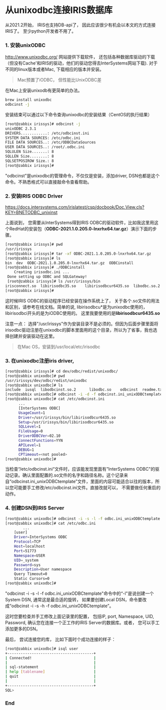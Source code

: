 # 从unixodbc连接IRIS数据库

从2021.2开始， IRIS也支持DB-api了， 因此应该很少有机会以本文的方式连接IRIS了。 至少python开发者不用了。

### 1. 安装unixODBC

http://www.unixodbc.org/ 网站提供下载软件， 还包括各种数据库驱动的下载（但没有Cache'和IRIS的驱动，他们的驱动您得去InterSystems网站下载). 对于不同的linux版本或者Mac, 下载相应的版本并安装。

> Mac预置了iODBC， 但性能比UnixODBC差

在Mac上安装unixodb有更简单的办法。

```bash
brew install unixodbc
odbcinst -j
```

安装结束可以通过以下命令查询unixodbc的安装结果（CentOS的执行结果）

```bash
[root@zabbix irissys]# odbcinst -j
unixODBC 2.3.1
DRIVERS............: /etc/odbcinst.ini
SYSTEM DATA SOURCES: /etc/odbc.ini
FILE DATA SOURCES..: /etc/ODBCDataSources
USER DATA SOURCES..: /root/.odbc.ini
SQLULEN Size.......: 8
SQLLEN Size........: 8
SQLSETPOSIROW Size.: 8
[root@zabbix irissys]#
```

"odbcinst"是unixodbc的管理命令，不仅仅是安装，添加driver, DSN也都是这个命令。不熟悉格式可以直接敲命令查看帮助。 

### 2. 安装IRIS ODBC Driver

https://docs.intersystems.com/irislatest/csp/docbook/Doc.View.cls?KEY=BNETODBC_unixinst

上面说到， 您需要从InterSystems得到IRIS ODBC的驱动软件，比如我这里用这个RedHat的安装包（**ODBC-2021.1.0.205.0-lnxrhx64.tar.gz**）演示下面的步骤。 

```bash
[root@zabbix irissys]# pwd
/usr/irissys
[root@zabbix irissys]# tar -xf ODBC-2021.1.0.205.0-lnxrhx64.tar.gz
[root@zabbix irissys]# ls
bin  dev  ODBC-2021.1.0.205.0-lnxrhx64.tar.gz  ODBCinstall
[root@zabbix irissys]# ./ODBCinstall
    Creating irisodbc.ini ...
 Done setting up ODBC and SQLGateway!
 [root@zabbix irissys]# ls /usr/irissys/bin
irisconnect.so  libirisodbc35.so    libirisodbcur6435.so  libodbc.so.2      odbcgatewayiw.so  odbcgatewayur64.so libiodbc.so     libirisodbciw35.so  libodbc.so libodbc.so.2.0.0  odbcgateway.so
[root@zabbix irissys]#
```

这时候IRIS ODBC的驱动程序已经安装在操作系统上了， 关于各个.so文件的用法和区别，请参考在线文档。简单的说, libirisodbcu*是为unixodbc使用的， libirisodbci开头的是为iODBC使用的。 这里我要使用的是**libirisodbcur6435.so**

注意一点： 选择"/usr/irissys"作为安装目录不是必须的。但因为后面步骤里面将irisodbc驱动注册在unixodbc的脚本里面用的这个目录，所以为了省事，我也选择创建并安装驱动在这里。 

> 在Mac OS，安装到/usr/local/etc/irisodbc

### 3. 在unixodbc注册iris driver, 

```bash
[root@zabbix irissys]# cd dev/odbc/redist/unixodbc/
[root@zabbix unixodbc]# pwd
/usr/irissys/dev/odbc/redist/unixodbc
[root@zabbix unixodbc]# ls
include  iusql  libodbcinst.so.2      libodbc.so    odbcinst  readme.txt isql     libodbcinst.so  libodbcinst.so.2.0.0  odbc.ini_unixODBCtemplate  odbcinst.ini_unixODBCtemplate
[root@zabbix unixodbc]# odbcinst -i -d -f odbcinst.ini_unixODBCtemplate
[root@zabbix unixodbc]# cat /etc/odbcinst.ini
      ...
      [InterSystems ODBC]
      UsageCount=1
      Driver=/usr/irissys/bin/libirisodbcur6435.so
      Setup=/usr/irissys/bin/libirisodbcur6435.so
      SQLLevel=1
      FileUsage=0
      DriverODBCVer=02.10
      ConnectFunctions=YYN
      APILevel=1
      DEBUG=1
      CPTimeout=<not pooled>
[root@zabbix unixodbc]# 
```

当检查“/etc/odbcinst.ini“文件时，应该能发现里面有”InterSystems ODBC"的驱动记录。确认里面配置的.so文件的名字和路径名称。这个记录来自“odbcinst.ini_unixODBCtemplate”文件，里面的内容可能适合以往的版本，所以您可能要手工修改/etc/odbcinst.ini文件。直接改就可以， 不需要做任何重启的动作。 



### 4. 创建DSN到IRIS Server 

```bash
[root@zabbix unixodbc]# odbcinst -i -s -l -f odbc.ini_unixODBCtemplate
[root@zabbix unixodbc]# cat /etc/odbc.ini
		...
    [user]
    Driver=InterSystems ODBC
    Protocol=TCP
    Host=localhost
    Port=51773
    Namespace=USER
    UID=_system
    Password=sys
    Description=User namespace
    Query Timeout=0
    Static Cursors=0
[root@zabbix unixodbc]# 
```

"odbcinst -i -s -l -f odbc.ini_unixODBCtemplate"命令中的“-l"是说创建一个System DSN, 通常这是最合适的旋转， 如果要创建Local  DSN，命令要改成“odbcinst -i -s -h -f odbc.ini_unixODBCtemplate”。

这时您要检查并手工修改上面记录里的配置， 包括IP, port, Namespace, UID, Password, 确认您在连接一个正工作的IRIS Server的数据库。或者， 您可以手工添加更多的DSN。

最后， 尝试连接您的库， 比如下面时个成功连接的样子：

```bash 
[root@zabbix unixodbc]# isql user
+---------------------------------------+
| Connected!                            |
|                                       |
| sql-statement                         |
| help [tablename]                      |
| quit                                  |
|                                       |
+---------------------------------------+
SQL>
```



### End

